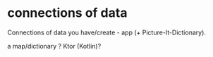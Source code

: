 # connections of data
Connections of data you have/create - app (+ Picture-It-Dictionary).


a map/dictionary ? Ktor (Kotlin)?